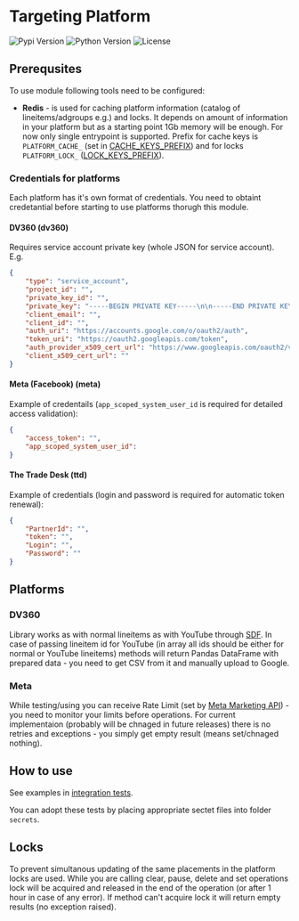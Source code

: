 # Targeting Platform

![Pypi Version](https://img.shields.io/pypi/v/targeting-platform)
![Python Version](https://img.shields.io/pypi/pyversions/targeting-platform)
![License](https://img.shields.io/pypi/l/targeting-platform)

## Prerequsites

To use module following tools need to be configured:

- **Redis** - is used for caching platform information (catalog of lineitems/adgroups e.g.) and locks. It depends on amount of information in your platform but as a starting point 1Gb memory will be enough. For now only single entrypoint is supported. Prefix for cache keys is `PLATFORM_CACHE_` (set in [CACHE_KEYS_PREFIX](https://gitlab.com/dsp6802915/targeting_platform/-/tree/main/src/targeting_platform/utils_cache.py#L62)) and for locks `PLATFORM_LOCK_` ([LOCK_KEYS_PREFIX](https://gitlab.com/dsp6802915/targeting_platform/-/tree/main/src/targeting_platform/utils_cache.py#L63)).

### Credentials for platforms

Each platform has it's own format of credentials. You need to obtaint credetantial before starting to use platforms thorugh this module.

#### DV360 (dv360)

Requires service account private key (whole JSON for service account). E.g.

```JSON
{
    "type": "service_account",
    "project_id": "",
    "private_key_id": "",
    "private_key": "-----BEGIN PRIVATE KEY-----\n\n-----END PRIVATE KEY-----\n",
    "client_email": "",
    "client_id": "",
    "auth_uri": "https://accounts.google.com/o/oauth2/auth",
    "token_uri": "https://oauth2.googleapis.com/token",
    "auth_provider_x509_cert_url": "https://www.googleapis.com/oauth2/v1/certs",
    "client_x509_cert_url": ""
}
```

#### Meta (Facebook) (meta)

Example of credentails (`app_scoped_system_user_id` is required for detailed access validation):

```JSON
{
    "access_token": "",
    "app_scoped_system_user_id":
}
```

#### The Trade Desk (ttd)

Example of credentials (login and password is required for automatic token renewal):

```JSON
{
    "PartnerId": "",
    "token": "",
    "Login": "",
    "Password": ""
}
```

## Platforms

### DV360

Library works as with normal lineitems as with YouTube through [SDF](https://developers.google.com/display-video/api/structured-data-file/format). In case of passing lineitem id for YouTube (in array all ids should be either for normal or YouTube lineitems) methods will return Pandas DataFrame with prepared data - you need to get CSV from it and manually upload to Google.

### Meta

While testing/using you can receive Rate Limit (set by [Meta Marketing API](https://developers.facebook.com/docs/marketing-apis/rate-limiting/)) - you need to monitor your limits before operations. For current implementaion (probably will be chnaged in future releases) there is no retries and exceptions - you simply get empty result (means set/chnaged nothing).

## How to use

See examples in [integration tests](https://gitlab.com/dsp6802915/targeting_platform/-/tree/main/tests/integration).

You can adopt these tests by placing appropriate sectet files into folder `secrets`.

## Locks

To prevent simultanous updating of the same placements in the platform locks are used. While you are calling clear, pause, delete and set operations lock will be acquired and released in the end of the operation (or after 1 hour in case of any error). If method can't acquire lock it will return empty results (no exception raised).
